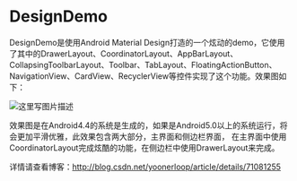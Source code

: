 # DesignDemo
DesignDemo是使用Android Material Design打造的一个炫动的demo，它使用了其中的DrawerLayout、CoordinatorLayout、AppBarLayout、
CollapsingToolbarLayout、Toolbar、TabLayout、FloatingActionButton、NavigationView、CardView、RecyclerView等控件实现了这个功能。效果图如下：

![这里写图片描述](https://github.com/yoonerloop/DesignDemo/blob/master/yanshi.gif)


效果图是在Android4.4的系统是生成的，如果是Android5.0以上的系统运行，将会更加平滑优雅，此效果包含两大部分，主界面和侧边栏界面，
在主界面中使用CoordinatorLayout完成炫酷的功能，在侧边栏中使用DrawerLayout来完成。

详情请查看博客：http://blog.csdn.net/yoonerloop/article/details/71081255
